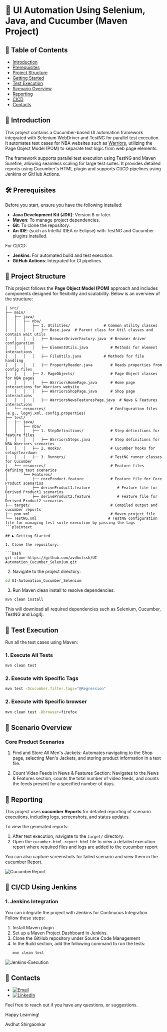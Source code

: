 <!--
    #/**
    # * @author Avdhut Shirgaonkar
    # * Email: avdhut.ssh@gmail.com
    # * LinkedIn: https://www.linkedin.com/in/avdhut-shirgaonkar-811243136/
    # */
    #/***************************************************/
-->

# 🏀 UI Automation Using Selenium, Java, and Cucumber (Maven Project)

## 📑 Table of Contents

- [Introduction](#introduction)
- [Prerequisites](#prerequisites)
- [Project Structure](#project-structure)
- [Getting Started](#getting-started)
- [Test Execution](#test-execution)
- [Scenario Overview](#scenario-overview)
- [Reporting](#reporting)
- [CICD](#cicd)
- [Contacts](#contacts)

## 📖 Introduction

This project contains a Cucumber-based UI automation framework integrated with Selenium WebDriver and TestNG for parallel test execution. It automates test cases for NBA websites such as [Warriors](https://www.nba.com/warriors), utilizing the Page Object Model (POM) to separate test logic from web page elements.

The framework supports parallel test execution using TestNG and Maven Surefire, allowing seamless scaling for large test suites. It provides detailed reports using Cucumber's HTML plugin and supports CI/CD pipelines using Jenkins or GitHub Actions.

## 🛠️ Prerequisites

Before you start, ensure you have the following installed:

- **Java Development Kit (JDK)**: Version 8 or later.
- **Maven**: To manage project dependencies.
- **Git**: To clone the repository.
- **An IDE**: (such as IntelliJ IDEA or Eclipse) with TestNG and Cucumber plugins installed.

For CI/CD:

- **Jenkins**: For automated build and test execution.
- **GitHub Actions**: Integrated for CI pipelines.

## 📁 Project Structure

This project follows the **Page Object Model (POM)** approach and includes components designed for flexibility and scalability. Below is an overview of the structure:

```plaintext
| src/
├── main/
│   ├── java/
│   │   ├── nba/
│   │   │   ├── 1. Utilities/               # Common utility classes
│   │   │   │   ├── Base.java  # Parent class for Util classes and contain wait utils
│   │   │   │   ├── BrowserDriverFactory.java  # Browser driver configuration
│   │   │   │   ├── ElementUtils.java          # Methods for element interactions
│   │   │   │   ├── FileUtils.java          # Methods for file handling
│   │   │   │   ├── PropertyReader.java        # Reads properties from config files
│   │   │   ├── 2. PageObjects/                # Page Object classes for NBA pages
│   │   │   │   ├── WarriorsHomePage.java      # Home page interactions for Warriors website
│   │   │   │   ├── WarriorsShopPage.java      # Shop page interactions
│   │   │   │   ├── WarriorsNewsFeaturesPage.java  # News & Features interactions
│   └── resources/                             # Configuration files (e.g., log4j.xml, config.properties)
├── test/
│   ├── java/
│   │   ├── nba/
│   │   │   ├── 1. StepDefinitions/            # Step definitions for feature files
│   │   │   │   ├── WarriorsSteps.java         # Step definitions for NBA Warriors scenarios
│   │   │   ├── 2. Hooks/                      # Cucumber hooks for setup/teardown
│   │   │   ├── 3. Runners/                    # TestNG runner classes for Cucumber
│   └── resources/                             # Feature files defining test scenarios
│       └── Features/
│           ├── coreProduct.feature            # Feature file for Core Product scenarios
│           ├── deriveProduct1.feature            # Feature file for Derived Product1 scenarios
│           ├── deriveProduct2.feature            # Feature file for Derived Product2 scenarios
├── target/                                    # Compiled output and cucumber reports
├── pom.xml                                    # Maven project file
└── TestNG.xml                                # TestNG configuration file for managing test suite execution by passing the tags
```plaintext

## ▶️ Getting Started

1. Clone the repository:

```bash
git clone https://github.com/avdhutssh/UI-Automation_Cucumber_Selenium.git
```

2. Navigate to the project directory:

```bash
cd UI-Automation_Cucumber_Selenium
```

3. Run Maven clean install to resolve dependencies:

```bash
mvn clean install
```

This will download all required dependencies such as Selenium, Cucumber, TestNG and Log4j.

## 🚀 Test Execution
Run all the test cases using Maven:

### 1. Execute All Tests
```bash
mvn clean test
```

### 2. Execute with Specific Tags
```bash
mvn test -Dcucumber.filter.tags="@Regression"
```

### 2. Execute with Specific browser
```bash
mvn clean test -Dbrowser=firefox
```

## 📜 Scenario Overview

### Core Product Scenarios

1. Find and Store All Men's Jackets: Automates navigating to the Shop page, selecting Men's Jackets, and storing product information in a text file.

2. Count Video Feeds in News & Features Section: Navigates to the News & Features section, counts the total number of video feeds, and counts the feeds present for a specified number of days.

## 🎯 Reporting

This project uses  **cucumber Reports** for detailed reporting of scenario executions, including logs, screenshots, and status updates.

To view the generated reports:

1. After test execution, navigate to the `target/` directory.
2. Open the `cucumber-html-report.html` file to view a detailed execution report where required files and logs are added to the cucumber report

You can also capture screenshots for failed scenario and view them in the cucumber Report.

![CucumberReport](/Misc/CucumberReport.png)

## 🤖 CI/CD Using Jenkins

### 1. Jenkins Integration

You can integrate the project with Jenkins for Continuous Integration. Follow these steps:

1. Install Maven  plugin
2. Set up a Maven Project Dashboard in Jenkins.
3. Clone the GitHub repository under Source Code Management
4. In the Build section, add the following command to run the tests:
   ```bash
   mvn clean test
   ```

![Jenkins-Execution](/Misc/Jenkins.png)


## 📧 Contacts

- [![Email](https://img.shields.io/badge/Email-avdhut.ssh@gmail.com-green)](mailto:avdhut.ssh@gmail.com)
- [![LinkedIn](https://img.shields.io/badge/LinkedIn-Profile-blue)](https://www.linkedin.com/in/avdhut-shirgaonkar-811243136/)

Feel free to reach out if you have any questions, or suggestions.

Happy Learning!

Avdhut Shirgaonkar